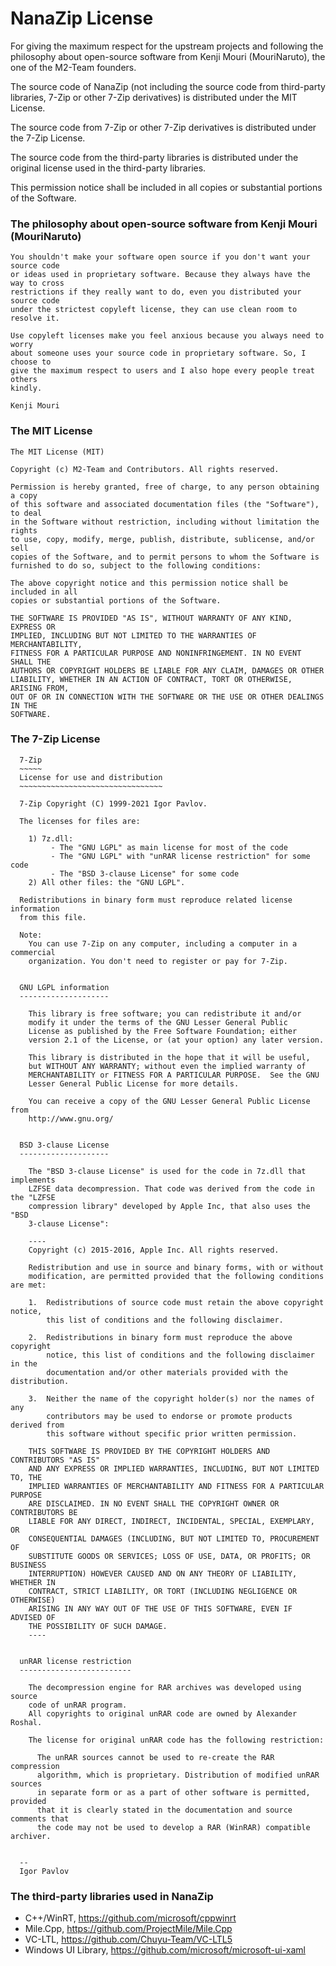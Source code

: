 ﻿# NanaZip License

For giving the maximum respect for the upstream projects and following the 
philosophy about open-source software from Kenji Mouri (MouriNaruto), the one
of the M2-Team founders. 

The source code of NanaZip (not including the source code from third-party 
libraries, 7-Zip or other 7-Zip derivatives) is distributed under the MIT 
License.

The source code from 7-Zip or other 7-Zip derivatives is distributed under the
7-Zip License.

The source code from the third-party libraries is distributed under the original
license used in the third-party libraries.

This permission notice shall be included in all copies or substantial portions
of the Software.

### The philosophy about open-source software from Kenji Mouri (MouriNaruto)

```
You shouldn't make your software open source if you don't want your source code
or ideas used in proprietary software. Because they always have the way to cross
restrictions if they really want to do, even you distributed your source code 
under the strictest copyleft license, they can use clean room to resolve it. 

Use copyleft licenses make you feel anxious because you always need to worry 
about someone uses your source code in proprietary software. So, I choose to 
give the maximum respect to users and I also hope every people treat others 
kindly.

Kenji Mouri
```

### The MIT License

```
The MIT License (MIT)

Copyright (c) M2-Team and Contributors. All rights reserved.

Permission is hereby granted, free of charge, to any person obtaining a copy
of this software and associated documentation files (the "Software"), to deal
in the Software without restriction, including without limitation the rights
to use, copy, modify, merge, publish, distribute, sublicense, and/or sell
copies of the Software, and to permit persons to whom the Software is
furnished to do so, subject to the following conditions:

The above copyright notice and this permission notice shall be included in all
copies or substantial portions of the Software.

THE SOFTWARE IS PROVIDED "AS IS", WITHOUT WARRANTY OF ANY KIND, EXPRESS OR
IMPLIED, INCLUDING BUT NOT LIMITED TO THE WARRANTIES OF MERCHANTABILITY,
FITNESS FOR A PARTICULAR PURPOSE AND NONINFRINGEMENT. IN NO EVENT SHALL THE
AUTHORS OR COPYRIGHT HOLDERS BE LIABLE FOR ANY CLAIM, DAMAGES OR OTHER
LIABILITY, WHETHER IN AN ACTION OF CONTRACT, TORT OR OTHERWISE, ARISING FROM,
OUT OF OR IN CONNECTION WITH THE SOFTWARE OR THE USE OR OTHER DEALINGS IN THE
SOFTWARE.
```

### The 7-Zip License

```
  7-Zip
  ~~~~~
  License for use and distribution
  ~~~~~~~~~~~~~~~~~~~~~~~~~~~~~~~~

  7-Zip Copyright (C) 1999-2021 Igor Pavlov.

  The licenses for files are:

    1) 7z.dll:
         - The "GNU LGPL" as main license for most of the code
         - The "GNU LGPL" with "unRAR license restriction" for some code
         - The "BSD 3-clause License" for some code
    2) All other files: the "GNU LGPL".

  Redistributions in binary form must reproduce related license information 
  from this file.

  Note:
    You can use 7-Zip on any computer, including a computer in a commercial
    organization. You don't need to register or pay for 7-Zip.


  GNU LGPL information
  --------------------

    This library is free software; you can redistribute it and/or
    modify it under the terms of the GNU Lesser General Public
    License as published by the Free Software Foundation; either
    version 2.1 of the License, or (at your option) any later version.

    This library is distributed in the hope that it will be useful,
    but WITHOUT ANY WARRANTY; without even the implied warranty of
    MERCHANTABILITY or FITNESS FOR A PARTICULAR PURPOSE.  See the GNU
    Lesser General Public License for more details.

    You can receive a copy of the GNU Lesser General Public License from
    http://www.gnu.org/


  BSD 3-clause License
  --------------------

    The "BSD 3-clause License" is used for the code in 7z.dll that implements
    LZFSE data decompression. That code was derived from the code in the "LZFSE
    compression library" developed by Apple Inc, that also uses the "BSD 
    3-clause License":

    ----
    Copyright (c) 2015-2016, Apple Inc. All rights reserved.

    Redistribution and use in source and binary forms, with or without 
    modification, are permitted provided that the following conditions are met:

    1.  Redistributions of source code must retain the above copyright notice, 
        this list of conditions and the following disclaimer.

    2.  Redistributions in binary form must reproduce the above copyright 
        notice, this list of conditions and the following disclaimer in the
        documentation and/or other materials provided with the distribution.

    3.  Neither the name of the copyright holder(s) nor the names of any 
        contributors may be used to endorse or promote products derived from 
        this software without specific prior written permission.

    THIS SOFTWARE IS PROVIDED BY THE COPYRIGHT HOLDERS AND CONTRIBUTORS "AS IS"
    AND ANY EXPRESS OR IMPLIED WARRANTIES, INCLUDING, BUT NOT LIMITED TO, THE 
    IMPLIED WARRANTIES OF MERCHANTABILITY AND FITNESS FOR A PARTICULAR PURPOSE
    ARE DISCLAIMED. IN NO EVENT SHALL THE COPYRIGHT OWNER OR CONTRIBUTORS BE 
    LIABLE FOR ANY DIRECT, INDIRECT, INCIDENTAL, SPECIAL, EXEMPLARY, OR 
    CONSEQUENTIAL DAMAGES (INCLUDING, BUT NOT LIMITED TO, PROCUREMENT OF 
    SUBSTITUTE GOODS OR SERVICES; LOSS OF USE, DATA, OR PROFITS; OR BUSINESS
    INTERRUPTION) HOWEVER CAUSED AND ON ANY THEORY OF LIABILITY, WHETHER IN 
    CONTRACT, STRICT LIABILITY, OR TORT (INCLUDING NEGLIGENCE OR OTHERWISE)
    ARISING IN ANY WAY OUT OF THE USE OF THIS SOFTWARE, EVEN IF ADVISED OF 
    THE POSSIBILITY OF SUCH DAMAGE.
    ----


  unRAR license restriction
  -------------------------

    The decompression engine for RAR archives was developed using source
    code of unRAR program.
    All copyrights to original unRAR code are owned by Alexander Roshal.

    The license for original unRAR code has the following restriction:

      The unRAR sources cannot be used to re-create the RAR compression 
      algorithm, which is proprietary. Distribution of modified unRAR sources
      in separate form or as a part of other software is permitted, provided
      that it is clearly stated in the documentation and source comments that
      the code may not be used to develop a RAR (WinRAR) compatible archiver.


  --
  Igor Pavlov
```

### The third-party libraries used in NanaZip

- C++/WinRT, https://github.com/microsoft/cppwinrt
- Mile.Cpp, https://github.com/ProjectMile/Mile.Cpp
- VC-LTL, https://github.com/Chuyu-Team/VC-LTL5
- Windows UI Library, https://github.com/microsoft/microsoft-ui-xaml
